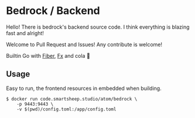 # Bedrock / Backend

Hello! There is bedrock's backend source code. I think everything is blazing fast and alright!

Welcome to Pull Request and Issues! Any contribute is welcome!

Builtin Go with [Fiber](https://gofiber.io), [Fx](https://uber-go.github.io/fx/) and cola 🍻

## Usage

Easy to run, the frontend resources in embedded when building.

```shell
$ docker run code.smartsheep.studio/atom/bedrock \
    -p 9443:9443 \ 
    -v $(pwd)/config.toml:/app/config.toml
```